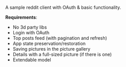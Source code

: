 A sample reddit client with OAuth & basic functionality.

**Requirements**:
  - No 3d party libs
  - Login with OAuth
  - Top posts feed (with pagination and refresh)
  - App state preservation/restoration
  - Saving pictures in the picture gallery
  - Details with a full-sized picture (if there is one)
  - Extendable model
